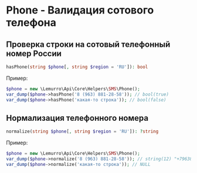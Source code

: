 # Phone - Валидация сотового телефона

## Проверка строки на сотовый телефонный номер России
```php
hasPhone(string $phone[, string $region = 'RU']): bool
```
Пример:
```php
$phone = new \Lemurro\Api\Core\Helpers\SMS\Phone();
var_dump($phone->hasPhone('8 (963) 881-28-58')); // bool(true)
var_dump($phone->hasPhone('какая-то строка')); // bool(false)
```

## Нормализация телефонного номера
```php
normalize(string $phone[, string $region = 'RU']): ?string
```
Пример:
```php
$phone = new \Lemurro\Api\Core\Helpers\SMS\Phone();
var_dump($phone->normalize('8 (963) 881-28-58')); // string(12) "+79638812858"
var_dump($phone->normalize('какая-то строка')); // NULL
```